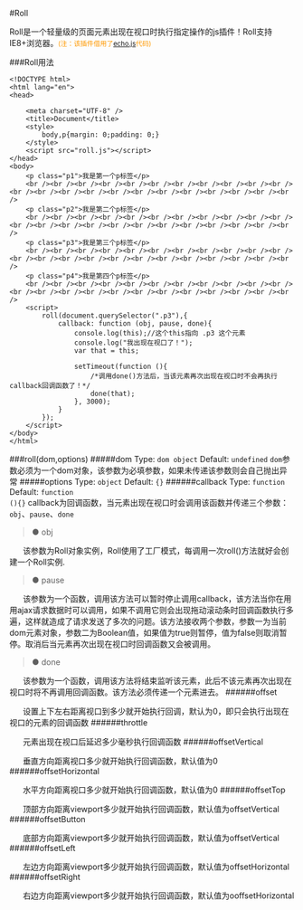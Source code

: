 #Roll

 Roll是一个轻量级的页面元素出现在视口时执行指定操作的js插件！Roll支持IE8+浏览器。<small style="color: #f90;">(注：该插件借用了<a href="https://github.com/toddmotto/echo" target="_blank">echo.js</a>代码)</small>

###Roll用法

    <!DOCTYPE html>
    <html lang="en">
    <head>

        <meta charset="UTF-8" />
        <title>Document</title>
        <style>
            body,p{margin: 0;padding: 0;}
        </style>
        <script src="roll.js"></script>
    </head>
    <body>
        <p class="p1">我是第一个p标签</p>
        <br /><br /><br /><br /><br /><br /><br /><br /><br /><br /><br /><br /><br /><br /><br /><br /><br /><br /><br /><br /><br /><br /><br />
        <p class="p2">我是第二个p标签</p>
        <br /><br /><br /><br /><br /><br /><br /><br /><br /><br /><br /><br /><br /><br /><br /><br /><br /><br /><br /><br /><br /><br /><br />
        <p class="p3">我是第三个p标签</p>
        <br /><br /><br /><br /><br /><br /><br /><br /><br /><br /><br /><br /><br /><br /><br /><br /><br /><br /><br /><br /><br /><br /><br />
        <p class="p4">我是第四个p标签</p>
        <br /><br /><br /><br /><br /><br /><br /><br /><br /><br /><br /><br /><br /><br /><br /><br /><br /><br /><br /><br /><br /><br /><br />
        <script>
            roll(document.querySelector(".p3"),{
                callback: function (obj, pause, done){
                    console.log(this);//这个this指向 .p3 这个元素
                    console.log("我出现在视口了！");
                    var that = this;
        
                    setTimeout(function (){
                        /*调用done()方法后，当该元素再次出现在视口时不会再执行callback回调函数了！*/
                        done(that);
                    }, 3000);
                }
            });
        </script>
    </body>
    </html>

###roll(dom,options)
#####dom
Type: <code>dom object</code>  Default: <code>undefined</code>
<code>dom</code>参数必须为一个dom对象，该参数为必填参数，如果未传递该参数则会自己抛出异常
#####options
Type: <code>object</code> Default: <code>{}</code>
######callback
Type: <code>function</code>  Default: <code>function (){}</code>
callback为回调函数，当元素出现在视口时会调用该函数并传递三个参数：<code>obj</code>、<code>pause</code>、<code>done</code>
>● obj

&nbsp;&nbsp;&nbsp;&nbsp;&nbsp;&nbsp;该参数为Roll对象实例，Roll使用了工厂模式，每调用一次roll()方法就好会创建一个Roll实例.
>● pause

&nbsp;&nbsp;&nbsp;&nbsp;&nbsp;&nbsp;该参数为一个函数，调用该方法可以暂时停止调用callback，该方法当你在用用ajax请求数据时可以调用，如果不调用它则会出现拖动滚动条时回调函数执行多遍，这样就造成了请求发送了多次的问题。该方法接收两个参数，参数一为当前dom元素对象，参数二为Boolean值，如果值为true则暂停，值为false则取消暂停。取消后当元素再次出现在视口时回调函数又会被调用。
>● done

&nbsp;&nbsp;&nbsp;&nbsp;&nbsp;&nbsp;该参数为一个函数，调用该方法将结束监听该元素，此后不该元素再次出现在视口时将不再调用回调函数。该方法必须传递一个元素进去。
######offset

&nbsp;&nbsp;&nbsp;&nbsp;&nbsp;&nbsp;设置上下左右距离视口到多少就开始执行回调，默认为0，即只会执行出现在视口的元素的回调函数
######throttle

&nbsp;&nbsp;&nbsp;&nbsp;&nbsp;&nbsp;元素出现在视口后延迟多少毫秒执行回调函数
######offsetVertical

&nbsp;&nbsp;&nbsp;&nbsp;&nbsp;&nbsp;垂直方向距离视口多少就开始执行回调函数，默认值为0
######offsetHorizontal

&nbsp;&nbsp;&nbsp;&nbsp;&nbsp;&nbsp;水平方向距离视口多少就开始执行回调函数，默认值为0
######offsetTop

&nbsp;&nbsp;&nbsp;&nbsp;&nbsp;&nbsp;顶部方向距离viewport多少就开始执行回调函数，默认值为offsetVertical
######offsetButton

&nbsp;&nbsp;&nbsp;&nbsp;&nbsp;&nbsp;底部方向距离viewport多少就开始执行回调函数，默认值为offsetVertical
######offsetLeft

&nbsp;&nbsp;&nbsp;&nbsp;&nbsp;&nbsp;左边方向距离viewport多少就开始执行回调函数，默认值为offsetHorizontal
######offsetRight

&nbsp;&nbsp;&nbsp;&nbsp;&nbsp;&nbsp;右边方向距离viewport多少就开始执行回调函数，默认值为ooffsetHorizontal